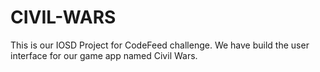 # CIVIL-WARS
This is our IOSD Project for CodeFeed challenge. We have build the user interface for our game app named Civil Wars.
